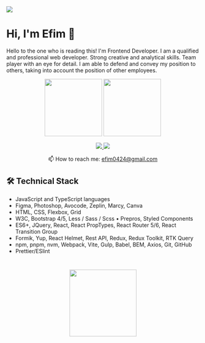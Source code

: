 <img src="https://thumb.cloud.mail.ru/weblink/thumb/xw1/2i9q/a3V5xKNQs"/>

# Hi, I'm Efim 👋
Hello to the one who is reading this! I'm Frontend Developer. I am a qualified and professional web developer. Strong creative and analytical skills. Team player with an eye for detail. I am able to defend and convey my position to others, taking into account the position of other employees.

<p align='center'>
   <a href="https://github-stats-chi-opal.vercel.app/api?username=Efim-Kapliy&show_icons=true&theme=dark&count_private=true"><img
           height=150
           src="https://github-stats-chi-opal.vercel.app/api?username=Efim-Kapliy&show_icons=true&theme=dark&count_private=true"/></a>
   <a href="https://github.com/Efim-Kapliy/github-readme-stats"><img height=150
                                                                  src="https://github-stats-chi-opal.vercel.app/api/top-langs/?username=Efim-Kapliy&layout=compact&theme=dark"/></a>
</p>

<p align='center'>
   <a href="https://www.linkedin.com/in/efim-kapliy/">
       <img src="https://img.shields.io/badge/linkedin-%230077B5.svg?&style=for-the-badge&logo=linkedin&logoColor=white"/>
   </a>
   
   <a href="https://t.me/+jcL4lo-6GmQyZjYy">
       <img src="https://img.shields.io/badge/Telegram-2CA5E0?style=for-the-badge&logo=telegram&logoColor=white"/>
   </a>
<p align='center'>
   📫 How to reach me: <a href='mailto:efim0424@gmail.com'>efim0424@gmail.com</a>
</p>

## 🛠 Technical Stack
*   JavaScript and TypeScript languages
*   Figma, Photoshop, Avocode, Zeplin, Marcy, Canva
*   HTML, CSS, Flexbox, Grid
*   W3C, Bootstrap 4/5, Less / Sass / Scss • Prepros, Styled Components
*   ES6+, JQuery, React, React PropTypes, React Router 5/6, React Transition Group
*   Formik, Yup, React Helmet, Rest API, Redux, Redux Toolkit, RTK Query
*   npm, pnpm, nvm, Webpack, Vite, Gulp, Babel, BEM, Axios, Git, GitHub
*   Prettier/ESlint

<div align="center" style="margin: 40px 0">
   <a href="https://github.com/Efim-Kapliy/github-profile-views-counter">
       <img width="175px" src="https://komarev.com/ghpvc/?username=Efim-Kapliy&color=DE002D">
   </a>
</div>
